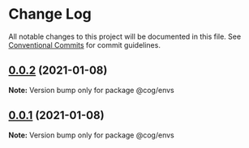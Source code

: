# Change Log

All notable changes to this project will be documented in this file.
See [Conventional Commits](https://conventionalcommits.org) for commit guidelines.

## [0.0.2](https://github.com/gearbox-built/cog/compare/v0.0.1...v0.0.2) (2021-01-08)

**Note:** Version bump only for package @cog/envs





## [0.0.1](https://github.com/gearbox-built/cog/compare/v1.0.1...v0.0.1) (2021-01-08)

**Note:** Version bump only for package @cog/envs
